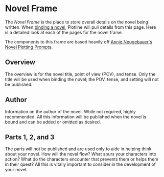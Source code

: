 # Novel Frame

The *Novel Frame* is the place to store overall details on the novel being
written. When [binding a novel](./binding.markdown), Plotline will pull details
from this page. Here is a detailed look at each of the pages for the novel frame.

The components to this frame are based heavily off
[Annie Neugebauer's Novel Plotting Prompts](http://annieneugebauer.com/the-organized-writer-2/novel-plotting-worksheets/).

## Overview

The overview is for the novel title, point of view (POV), and tense. Only the
title will be used when binding the novel; the POV, tense, and setting will not
be published.

## Author

Information on the author of the novel. While not required, highly recommended.
All this information will be published when the novel is bound and can be added
or omitted as desired.

## Parts 1, 2, and 3

The parts will not be published and are used only to aide in helping think about
your novel. How will the novel flow? What spurs your characters into action?
What do the characters encounter that prevents them or helps them in their
quest? All this is vitally important to consider in the development of your
novel.
